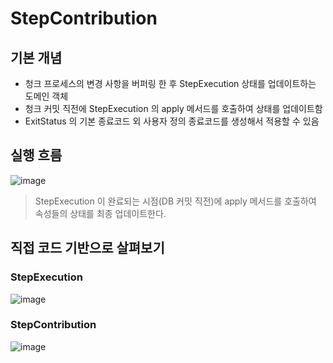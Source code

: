 # StepContribution

## 기본 개념

- 청크 프로세스의 변경 사항을 버퍼링 한 후 StepExecution 상태를 업데이트하는 도메인 객체
- 청크 커밋 직전에 StepExecution 의 apply 메서드를 호출하여 상태를 업데이트함
- ExitStatus 의 기본 종료코드 외 사용자 정의 종료코드를 생성해서 적용할 수 있음

## 실행 흐름

![image](https://github.com/honeyosori/spring-batch/assets/53935439/c00e5189-de8c-40ff-a948-688aae4fee18)

> StepExecution 이 완료되는 시점(DB 커밋 직전)에 apply 메서드를 호출하여 속성들의 상태를 최종 업데이트한다.

## 직접 코드 기반으로 살펴보기

### StepExecution

![image](https://github.com/Sal-Mal/salmal-be/assets/53935439/a2a71367-8607-4557-8fa6-cb324af03b16)

### StepContribution

![image](https://github.com/honeyosori/spring-batch/assets/53935439/4eb75dcf-8c0b-406e-93e3-512c47ed6025)